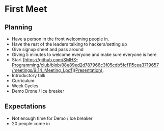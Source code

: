 # First Meet

## Planning

- Have a person in the front welcoming people in.
- Have the rest of the leaders talking to hackers/setting up
- Give signup sheet and pass around
- Giving 5 minutes to welcome everyone and make sure everyone is here
- Start [https://github.com/SMHS-Programming/club/blob/08e89ed2d787966c3f05cdb5fcf115cea3719657/meetings/9_14_Meeting_I.pdf](Presentation);
- Introductory talk
- Curriculum
- Week Cycles
- Demo Drone / Ice breaker

## Expectations

- Not enough time for Demo / Ice breaker
- 20 people come in
